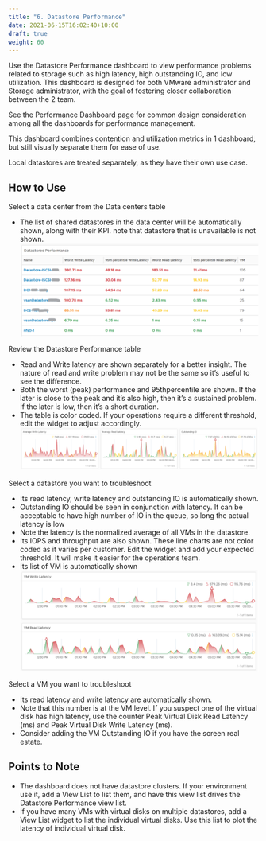```yaml
---
title: "6. Datastore Performance"
date: 2021-06-15T16:02:40+10:00
draft: true
weight: 60
---
```


Use the Datastore Performance dashboard to view performance problems related to storage such as high latency, high outstanding IO, and low utilization. This dashboard is designed for both VMware administrator and Storage administrator, with the goal of fostering closer collaboration between the 2 team.

See the Performance Dashboard page for common design consideration among all the dashboards for performance management. 

This dashboard combines contention and utilization metrics in 1 dashboard, but still visually separate them for ease of use.

Local datastores are treated separately, as they have their own use case.

## How to Use

Select a data center from the Data centers table
- The list of shared datastores in the data center will be automatically shown, along with their KPI. note that datastore that is unavailable is not shown.
![](3.2.6-fig-1.png)

Review the Datastore Performance table
- Read and Write latency are shown separately for a better insight. The nature of read and write problem may not be the same so it’s useful to see the difference. 
- Both the worst (peak) performance and 95thpercentile are shown. If the later is close to the peak and it’s also high, then it’s a sustained problem. If the later is low, then it’s a short duration.
- The table is color coded. If your operations require a different threshold, edit the widget to adjust accordingly. 
![](3.2.6-fig-2.png)

Select a datastore you want to troubleshoot
- Its read latency, write latency and outstanding IO is automatically shown.
- Outstanding IO should be seen in conjunction with latency. It can be acceptable to have high number of IO in the queue, so long the actual latency is low
- Note the latency is the normalized average of all VMs in the datastore. 
- Its IOPS and throughput are also shown. These line charts are not color coded as it varies per customer. Edit the widget and add your expected threshold. It will make it easier for the operations team.
- Its list of VM is automatically shown
![](3.2.6-fig-3.png)

Select a VM you want to troubleshoot
- Its read latency and write latency are automatically shown.
- Note that this number is at the VM level. If you suspect one of the virtual disk has high latency, use the counter Peak Virtual Disk Read Latency (ms) and Peak Virtual Disk Write Latency (ms).
- Consider adding the VM Outstanding IO if you have the screen real estate.

## Points to Note
- The dashboard does not have datastore clusters. If your environment use it, add a View List to list them, and have this view list drives the Datastore Performance view list.
- If you have many VMs with virtual disks on multiple datastores, add a View List widget to list the individual virtual disks. Use this list to plot the latency of individual virtual disk. 
